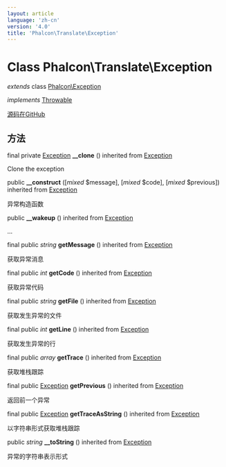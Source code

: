 ```yaml
---
layout: article
language: 'zh-cn'
version: '4.0'
title: 'Phalcon\Translate\Exception'
---
```


# Class **Phalcon\Translate\Exception**

*extends* class [Phalcon\Exception](/3.4/en/api/Phalcon_Exception)

*implements* [Throwable](http://php.net/manual/en/class.throwable.php)

<a href="https://github.com/phalcon/cphalcon/tree/v3.4.0/phalcon/translate/exception.zep" class="btn btn-default btn-sm">源码在GitHub</a>

## 方法

final private [Exception](http://php.net/manual/en/class.exception.php) **__clone** () inherited from [Exception](http://php.net/manual/en/class.exception.php)

Clone the exception

public **__construct** ([*mixed* $message], [*mixed* $code], [*mixed* $previous]) inherited from [Exception](http://php.net/manual/en/class.exception.php)

异常构造函数

public **__wakeup** () inherited from [Exception](http://php.net/manual/en/class.exception.php)

...

final public *string* **getMessage** () inherited from [Exception](http://php.net/manual/en/class.exception.php)

获取异常消息

final public *int* **getCode** () inherited from [Exception](http://php.net/manual/en/class.exception.php)

获取异常代码

final public *string* **getFile** () inherited from [Exception](http://php.net/manual/en/class.exception.php)

获取发生异常的文件

final public *int* **getLine** () inherited from [Exception](http://php.net/manual/en/class.exception.php)

获取发生异常的行

final public *array* **getTrace** () inherited from [Exception](http://php.net/manual/en/class.exception.php)

获取堆栈跟踪

final public [Exception](http://php.net/manual/en/class.exception.php) **getPrevious** () inherited from [Exception](http://php.net/manual/en/class.exception.php)

返回前一个异常

final public [Exception](http://php.net/manual/en/class.exception.php) **getTraceAsString** () inherited from [Exception](http://php.net/manual/en/class.exception.php)

以字符串形式获取堆栈跟踪

public *string* **__toString** () inherited from [Exception](http://php.net/manual/en/class.exception.php)

异常的字符串表示形式